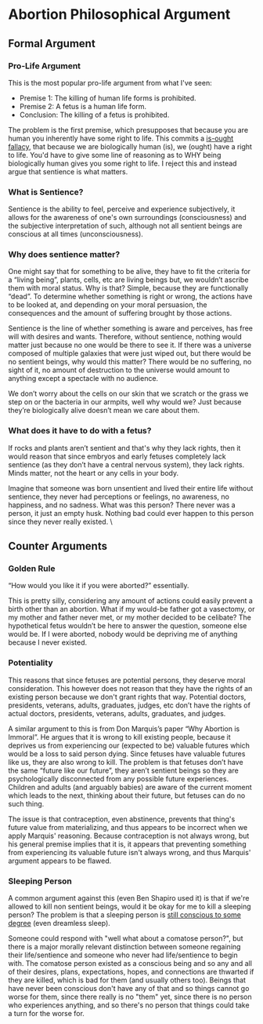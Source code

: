 # Abortion Philosophical Argument

## Formal Argument

### Pro-Life Argument

This is the most popular pro-life argument from what I've seen:

* Premise 1: The killing of human life forms is prohibited.
* Premise 2: A fetus is a human life form.
* Conclusion: The killing of a fetus is prohibited.

The problem is the first premise, which presupposes that because you are human you inherently have some right to life. This commits a [is-ought fallacy](https://plato.stanford.edu/entries/hume-moral/#io), that because we are biologically human (is), we (ought) have a right to life. You'd have to give some line of reasoning as to WHY being biologically human gives you some right to life. I reject this and instead argue that sentience is what matters.

### What is Sentience?

Sentience is the ability to feel, perceive and experience subjectively, it allows for the awareness of one's own surroundings (consciousness) and the subjective interpretation of such, although not all sentient beings are conscious at all times (unconsciousness).

### Why does sentience matter?

One might say that for something to be alive, they have to fit the criteria for a “living being”, plants, cells, etc are living beings but, we wouldn’t ascribe them with moral status. Why is that? Simple, because they are functionally “dead”. To determine whether something is right or wrong, the actions have to be looked at, and depending on your moral persuasion, the consequences and the amount of suffering brought by those actions.

Sentience is the line of whether something is aware and perceives, has free will with desires and wants. Therefore, without sentience, nothing would matter just because no one would be there to see it. If there was a universe composed of multiple galaxies that were just wiped out, but there would be no sentient beings, why would this matter? There would be no suffering, no sight of it, no amount of destruction to the universe would amount to anything except a spectacle with no audience.

We don’t worry about the cells on our skin that we scratch or the grass we step on or the bacteria in our armpits, well why would we? Just because they’re biologically alive doesn’t mean we care about them.

### What does it have to do with a fetus?

If rocks and plants aren’t sentient and that's why they lack rights, then it would reason that since embryos and early fetuses completely lack sentience (as they don’t have a central nervous system), they lack rights. Minds matter, not the heart or any cells in your body.

Imagine that someone was born unsentient and lived their entire life without sentience, they never had perceptions or feelings, no awareness, no happiness, and no sadness. What was this person? There never was a person, it just an empty husk. Nothing bad could ever happen to this person since they never really existed.\


## Counter Arguments

### Golden Rule

“How would you like it if you were aborted?” essentially.

This is pretty silly, considering any amount of actions could easily prevent a birth other than an abortion. What if my would-be father got a vasectomy, or my mother and father never met, or my mother decided to be celibate? The hypothetical fetus wouldn’t be here to answer the question, someone else would be. If I were aborted, nobody would be depriving me of anything because I never existed.

### Potentiality

This reasons that since fetuses are potential persons, they deserve moral consideration. This however does not reason that they have the rights of an existing person because we don't grant rights that way. Potential doctors, presidents, veterans, adults, graduates, judges, etc don’t have the rights of actual doctors, presidents, veterans, adults, graduates, and judges.

A similar argument to this is from Don Marquis’s paper “Why Abortion is Immoral”. He argues that it is wrong to kill existing people, because it deprives us from experiencing our (expected to be) valuable futures which would be a loss to said person dying. Since fetuses have valuable futures like us, they are also wrong to kill. The problem is that fetuses don’t have the same “future like our future”, they aren’t sentient beings so they are psychologically disconnected from any possible future experiences. Children and adults (and arguably babies) are aware of the current moment which leads to the next, thinking about their future, but fetuses can do no such thing.

The issue is that contraception, even abstinence, prevents that thing's future value from materializing, and thus appears to be incorrect when we apply Marquis' reasoning. Because contraception is not always wrong, but his general premise implies that it is, it appears that preventing something from experiencing its valuable future isn't always wrong, and thus Marquis' argument appears to be flawed.

### Sleeping Person

A common argument against this (even Ben Shapiro used it) is that if we're allowed to kill non sentient beings, would it be okay for me to kill a sleeping person? The problem is that a sleeping person is [still conscious to some degree](https://www.sciencealert.com/your-consciousness-does-not-switch-off-during-a-dreamless-sleep-say-scientists) (even dreamless sleep). 

Someone could respond with "well what about a comatose person?", but there is a major morally relevant distinction between someone regaining their life/sentience and someone who never had life/sentience to begin with. The comatose person existed as a conscious being and so any and all of their desires, plans, expectations, hopes, and connections are thwarted if they are killed, which is bad for them (and usually others too). Beings that have never been conscious don't have any of that and so things cannot go worse for them, since there really is no "them" yet, since there is no person who experiences anything, and so there's no person that things could take a turn for the worse for.